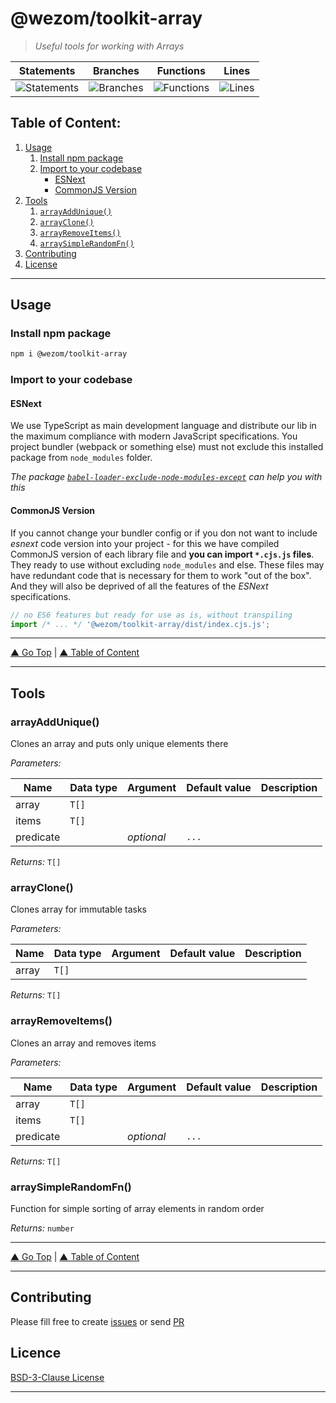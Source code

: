 # @wezom/toolkit-array

> _Useful tools for working with Arrays_

| Statements                                                                  | Branches                                                                  | Functions                                                                  | Lines                                                                  |
| --------------------------------------------------------------------------- | ------------------------------------------------------------------------- | -------------------------------------------------------------------------- | ---------------------------------------------------------------------- |
| ![Statements](https://img.shields.io/badge/Coverage-100%25-brightgreen.svg) | ![Branches](https://img.shields.io/badge/Coverage-100%25-brightgreen.svg) | ![Functions](https://img.shields.io/badge/Coverage-100%25-brightgreen.svg) | ![Lines](https://img.shields.io/badge/Coverage-100%25-brightgreen.svg) |

## Table of Content:

1. [Usage](#usage)
    1. [Install npm package](#install-npm-package)
    1. [Import to your codebase](#import-to-your-codebase)
        - [ESNext](#esnext)
        - [CommonJS Version](#commonjs-version)
1. [Tools](#usage)
    1. [`arrayAddUnique()`](#arrayaddunique)
    1. [`arrayClone()`](#arrayclone)
    1. [`arrayRemoveItems()`](#arrayremoveitems)
    1. [`arraySimpleRandomFn()`](#arraysimplerandomfn)
1. [Contributing](#contributing)
1. [License](#licence)

---

## Usage

### Install npm package

```bash
npm i @wezom/toolkit-array
```

### Import to your codebase

#### ESNext

We use TypeScript as main development language and distribute our lib in the maximum compliance with modern JavaScript specifications.
You project bundler (webpack or something else) must not exclude this installed package from `node_modules` folder.

_The package [`babel-loader-exclude-node-modules-except`](https://www.npmjs.com/package/babel-loader-exclude-node-modules-except) can help you with this_

#### CommonJS Version

If you cannot change your bundler config or if you don not want to include _esnext_ code version into your project - for this we have compiled CommonJS version of each library file and **you can import `*.cjs.js` files**. They ready to use without excluding `node_modules` and else. These files may have redundant code that is necessary for them to work "out of the box". And they will also be deprived of all the features of the _ESNext_ specifications.

```js
// no ES6 features but ready for use as is, without transpiling
import /* ... */ '@wezom/toolkit-array/dist/index.cjs.js';
```

---

[▲ Go Top](#) | [▲ Table of Content](#table-of-content)

---

## Tools

### arrayAddUnique()

[comment]: <> (AUTODOC-TOOL-START::add-unique#default)

Clones an array and puts only unique elements there

_Parameters:_

| Name      | Data type | Argument   | Default value | Description |
| --------- | --------- | ---------- | ------------- | ----------- |
| array     | `T[]`     |            |               |
| items     | `T[]`     |            |               |
| predicate |           | _optional_ | `...`         |

_Returns:_ `T[]`

[comment]: <> (AUTODOC-TOOL-END)

### arrayClone()

[comment]: <> (AUTODOC-TOOL-START::clone#default)

Clones array for immutable tasks

_Parameters:_

| Name  | Data type | Argument | Default value | Description |
| ----- | --------- | -------- | ------------- | ----------- |
| array | `T[]`     |          |               |

_Returns:_ `T[]`

[comment]: <> (AUTODOC-TOOL-END)

### arrayRemoveItems()

[comment]: <> (AUTODOC-TOOL-START::remove-items#default)

Clones an array and removes items

_Parameters:_

| Name      | Data type | Argument   | Default value | Description |
| --------- | --------- | ---------- | ------------- | ----------- |
| array     | `T[]`     |            |               |
| items     | `T[]`     |            |               |
| predicate |           | _optional_ | `...`         |

_Returns:_ `T[]`

[comment]: <> (AUTODOC-TOOL-END)

### arraySimpleRandomFn()

[comment]: <> (AUTODOC-TOOL-START::simple-random-fn#default)

Function for simple sorting of array elements in random order

_Returns:_ `number`

[comment]: <> (AUTODOC-TOOL-END)

---

[▲ Go Top](#) | [▲ Table of Content](#table-of-content)

---

## Contributing

Please fill free to create [issues](https://github.com/WezomCompany/toolkits/issues) or send [PR](https://github.com/WezomCompany/toolkits/pulls)

## Licence

[BSD-3-Clause License](https://github.com/WezomCompany/toolkits/blob/master/LICENSE)

---
